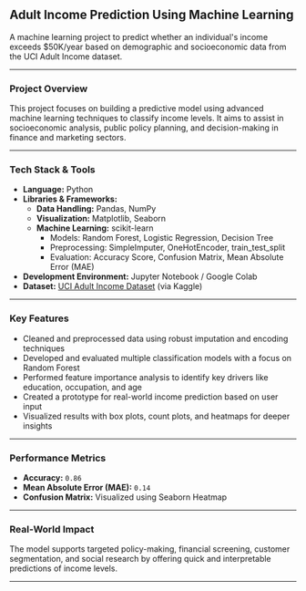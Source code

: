 
## Adult Income Prediction Using Machine Learning  
A machine learning project to predict whether an individual's income exceeds $50K/year based on demographic and socioeconomic data from the UCI Adult Income dataset.

---

### **Project Overview**

This project focuses on building a predictive model using advanced machine learning techniques to classify income levels. It aims to assist in socioeconomic analysis, public policy planning, and decision-making in finance and marketing sectors.

---

###  **Tech Stack & Tools**

- **Language:** Python  
- **Libraries & Frameworks:**  
  - **Data Handling:** Pandas, NumPy  
  - **Visualization:** Matplotlib, Seaborn  
  - **Machine Learning:** scikit-learn  
    - Models: Random Forest, Logistic Regression, Decision Tree  
    - Preprocessing: SimpleImputer, OneHotEncoder, train_test_split  
    - Evaluation: Accuracy Score, Confusion Matrix, Mean Absolute Error (MAE)  
- **Development Environment:** Jupyter Notebook / Google Colab  
- **Dataset:** [UCI Adult Income Dataset](https://archive.ics.uci.edu/ml/datasets/adult) (via Kaggle)

---

###  **Key Features**

- Cleaned and preprocessed data using robust imputation and encoding techniques  
- Developed and evaluated multiple classification models with a focus on Random Forest  
- Performed feature importance analysis to identify key drivers like education, occupation, and age  
- Created a prototype for real-world income prediction based on user input  
- Visualized results with box plots, count plots, and heatmaps for deeper insights

---

###  **Performance Metrics**  

- **Accuracy:** `0.86`  
- **Mean Absolute Error (MAE):** `0.14`  
- **Confusion Matrix:** Visualized using Seaborn Heatmap

---

###  **Real-World Impact**

The model supports targeted policy-making, financial screening, customer segmentation, and social research by offering quick and interpretable predictions of income levels.

---
